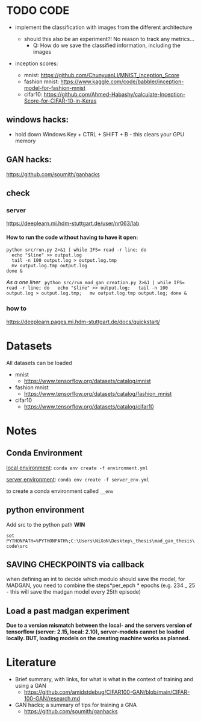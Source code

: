 # TODO CODE

- implement the classification with images from the different architecture

  - should this also be an experiment?! No reason to track any metrics...
    - Q: How do we save the classified information, including the images

- inception scores:
  - mnist: https://github.com/ChunyuanLI/MNIST_Inception_Score
  - fashion mnist: https://www.kaggle.com/code/babbler/inception-model-for-fashion-mnist
  - cifar10: https://github.com/Ahmed-Habashy/calculate-Inception-Score-for-CIFAR-10-in-Keras

## windows hacks:

- hold down Windows Key + CTRL + SHIFT + B - this clears your GPU memory

## GAN hacks:

https://github.com/soumith/ganhacks

## check

### server

https://deeplearn.mi.hdm-stuttgart.de/user/nr063/lab

#### How to run the code without having to have it open:

```
python src/run.py 2>&1 | while IFS= read -r line; do
  echo "$line" >> output.log
  tail -n 100 output.log > output.log.tmp
  mv output.log.tmp output.log
done &
```

_As a one liner_
` python src/run_mad_gan_creation.py 2>&1 | while IFS= read -r line; do   echo "$line" >> output.log;   tail -n 100 output.log > output.log.tmp;   mv output.log.tmp output.log; done &`

### how to

https://deeplearn.pages.mi.hdm-stuttgart.de/docs/quickstart/

# Datasets

All datasets can be loaded

- mnist
  - https://www.tensorflow.org/datasets/catalog/mnist
- fashion mnist
  - https://www.tensorflow.org/datasets/catalog/fashion_mnist
- cifar10
  - https://www.tensorflow.org/datasets/catalog/cifar10

# Notes

## Conda Environment

[local environment](./environment.yml):
`conda env create -f environment.yml`

[server environment](./server_env.yml):
`conda env create -f server_env.yml`

to create a conda environment called `__env`

## python environment

Add src to the python path
**WIN**

`set PYTHONPATH=%PYTHONPATH%;C:\Users\NiXoN\Desktop\_thesis\mad_gan_thesis\code\src`

## SAVING CHECKPOINTS via callback

when defining an int to decide which modulo should save the model, for MADGAN, you need to combine the steps*per_epch * epochs (e.g. 234 \_ 25 - this will save the madgan model every 25th episode)

## Load a past madgan experiment

**Due to a version mismatch between the local- and the servers version of tensorflow (server: 2.15, local: 2.10), server-models cannot be loaded locally. BUT, loading models on the creating machine works as planned.**

# Literature

- Brief summary, with links, for what is what in the context of training and using a GAN
  - https://github.com/amidstdebug/CIFAR100-GAN/blob/main/CIFAR-100-GAN/research.md
- GAN hacks; a summary of tips for training a GNA
  - https://github.com/soumith/ganhacks
